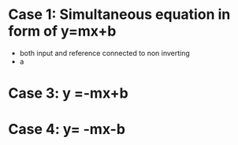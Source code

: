 # Case 1: Simultaneous equation in form of y=mx+b 
- both input and reference connected to non inverting 
- a
# Case 3: y =-mx+b

# Case 4: y= -mx-b

